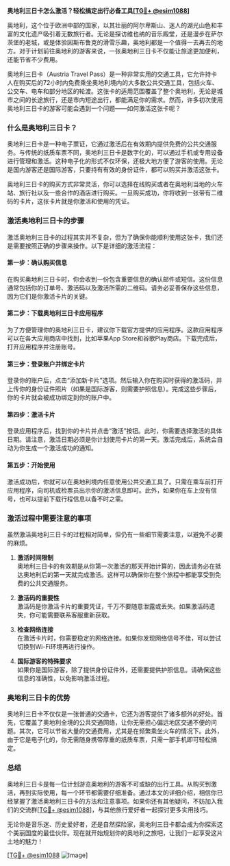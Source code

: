 **奥地利三日卡怎么激活？轻松搞定出行必备工具[[TG💪+ @esim1088](https://t.me/s/esim1088)]**

奥地利，这个位于欧洲中部的国家，以其壮丽的阿尔卑斯山、迷人的湖光山色和丰富的文化遗产吸引着无数旅行者。无论是探访维也纳的音乐殿堂，还是漫步在萨尔茨堡的老城，或是体验因斯布鲁克的滑雪乐趣，奥地利都是一个值得一去再去的地方。对于计划前往奥地利的游客来说，一张奥地利三日卡不仅能让旅途更加便利，还能节省不少费用。

奥地利三日卡（Austria Travel Pass）是一种非常实用的交通工具，它允许持卡人在购买后的72小时内免费乘坐奥地利境内的大多数公共交通工具，包括火车、公交车、电车和部分地区的轮渡。这张卡的适用范围覆盖了整个奥地利，无论是城市之间的长途旅行，还是市内短途出行，都能满足你的需求。然而，许多初次使用奥地利三日卡的游客可能会遇到一个问题——如何激活这张卡呢？

### **什么是奥地利三日卡？**

奥地利三日卡是一种电子票证，它通过激活后在有效期内提供免费的公共交通服务。与传统的纸质车票不同，奥地利三日卡是数字化的，可以通过手机或专用设备进行管理和激活。这种电子化的形式不仅环保，还极大地方便了游客的使用。无论是国内游客还是国际游客，只要持有有效的身份证件，都可以购买并激活这张卡。

奥地利三日卡的购买方式非常灵活，你可以选择在线购买或者在奥地利当地的火车站、旅行社以及一些合作的酒店进行购买。一旦购买成功，你将收到一张带有二维码的卡片，这张卡片就是你激活和使用的凭证。

### **激活奥地利三日卡的步骤**

激活奥地利三日卡的过程其实并不复杂，但为了确保你能顺利使用这张卡，我们还是需要按照正确的步骤来操作。以下是详细的激活流程：

#### **第一步：确认购买信息**
在购买奥地利三日卡时，你会收到一份包含重要信息的确认邮件或短信。这份信息通常包括你的订单号、激活码以及激活所需的二维码。请务必妥善保存这些信息，因为它们是你激活卡片的关键。

#### **第二步：下载奥地利三日卡应用程序**
为了方便管理你的奥地利三日卡，建议你下载官方提供的应用程序。这款应用程序可以在各大应用商店中找到，比如苹果App Store和谷歌Play商店。下载完成后，打开应用程序并注册账号。

#### **第三步：登录账户并绑定卡片**
登录你的账户后，点击“添加新卡片”选项。然后输入你在购买时获得的激活码，并上传你的身份证件照片（如果是国际游客，则需要护照信息）。完成这些步骤后，你的卡片就会被成功绑定到你的账户中。

#### **第四步：激活卡片**
登录应用程序后，找到你的卡片并点击“激活”按钮。此时，你需要选择激活的具体日期。请注意，激活日期必须是你计划使用卡片的第一天。激活完成后，系统会自动为你生成一个激活成功的通知。

#### **第五步：开始使用**
激活成功后，你就可以在奥地利境内任意使用公共交通工具了。只需在乘车前打开应用程序，向司机或检票员出示你的激活信息即可。此外，如果你在车上没有信号，也可以提前下载行程信息以备不时之需。

### **激活过程中需要注意的事项**

虽然激活奥地利三日卡的过程相对简单，但仍有一些细节需要注意，以避免不必要的麻烦。

1. **激活时间限制**  
   奥地利三日卡的有效期是从你第一次激活的那天开始计算的，因此请务必在抵达奥地利后的第一天就完成激活。这样可以确保你在整个旅程中都能享受到免费的公共交通服务。

2. **激活码的重要性**  
   激活码是你激活卡片的重要凭证，千万不要随意泄露或丢失。如果激活码遗失，你可能需要联系客服重新获取。

3. **检查网络连接**  
   在激活卡片时，你需要稳定的网络连接。如果你发现网络信号不佳，可以尝试切换到Wi-Fi环境再进行操作。

4. **国际游客的特殊要求**  
   如果你是国际游客，除了提供身份证件外，还需要提供护照信息。请确保这些信息的准确性，以免影响激活过程。

### **奥地利三日卡的优势**

奥地利三日卡不仅仅是一张普通的交通卡，它还为游客提供了诸多额外的好处。首先，它覆盖了奥地利全境的公共交通网络，让你无需担心偏远地区交通不便的问题。其次，它可以节省大量的交通费用，尤其是在频繁乘坐火车的情况下。此外，由于它是电子化的，你无需随身携带厚重的纸质车票，只需一部手机即可轻松搞定。

### **总结**

奥地利三日卡是每一位计划游览奥地利的游客不可或缺的出行工具。从购买到激活，再到实际使用，每一个环节都需要仔细准备。通过本文的详细介绍，相信你已经掌握了激活奥地利三日卡的方法和注意事项。如果你还有其他疑问，不妨加入我们的交流群[[TG💪+ @esim1088](https://t.me/s/esim1088)]，与其他旅行爱好者一起探讨更多实用技巧。

无论你是音乐迷、历史爱好者，还是自然探险家，奥地利三日卡都会成为你探索这个美丽国度的最佳伙伴。现在就开始规划你的奥地利之旅吧，让我们一起享受这片土地的魅力！

[[TG💪+ @esim1088](https://t.me/s/esim1088) ![Image](https://i.postimg.cc/4NQfJmqS/Snipaste-2025-05-13-00-14-12.png)]